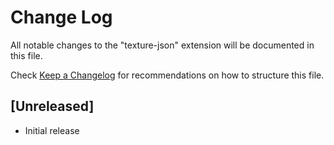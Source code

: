 # Change Log

All notable changes to the "texture-json" extension will be documented in this file.

Check [Keep a Changelog](http://keepachangelog.com/) for recommendations on how to structure this file.

## [Unreleased]

- Initial release